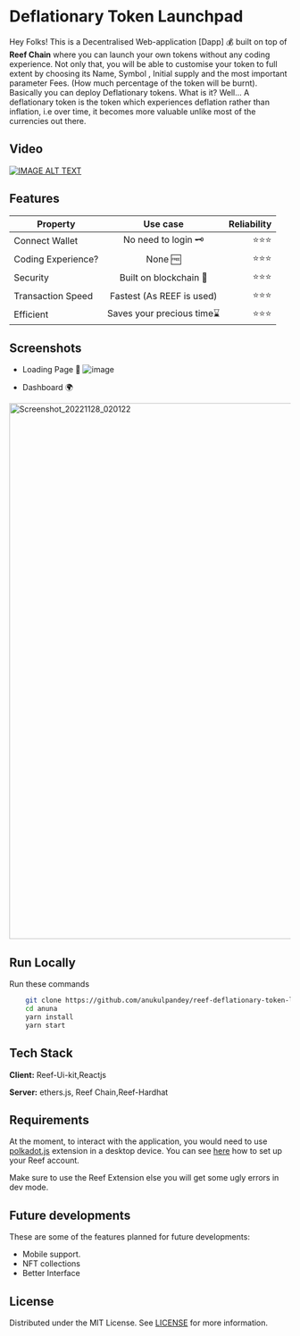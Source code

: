 # Deflationary Token Launchpad

Hey Folks! This is a Decentralised Web-application [Dapp] 💰 built on top of **Reef Chain** where you can launch your own tokens without any coding experience. Not only that, you will be able to customise your token to full extent by choosing its Name, Symbol , Initial supply and the most important parameter Fees. (How much percentage of the token will be burnt). Basically you can deploy Deflationary tokens. What is it? Well... A deflationary token is the token which experiences deflation rather than inflation, i.e over time, it becomes more valuable unlike most of the currencies out there.

## Video
[![IMAGE ALT TEXT](http://img.youtube.com/vi/3BYIsSOrzJ0/0.jpg)](http://www.youtube.com/watch?v=3BYIsSOrzJ0 "Watch Me")

## Features
|Property      |Use case         | Reliability  |
| ------------- |:-------------:| -----:|
| Connect Wallet| No need to login 🗝️ | ⭐⭐⭐ |
| Coding Experience?  | None 🆓    |    ⭐⭐⭐ |
| Security | Built on blockchain 🤙    |    ⭐⭐⭐ |
| Transaction Speed | Fastest (As REEF is used) |    ⭐⭐⭐ |
| Efficient | Saves your precious time⌛ |    ⭐⭐⭐ |

## Screenshots
- Loading Page 📂
![image](https://user-images.githubusercontent.com/62092256/204230026-28341e61-d43d-46ba-a885-85a19c001185.png)

- Dashboard 🌍
<img width="960" alt="Screenshot_20221128_020122" src="https://user-images.githubusercontent.com/62092256/204230139-30b5a01e-1c0f-426e-a511-db7f89eed106.png">


## Run Locally

Run these commands

```bash
    git clone https://github.com/anukulpandey/reef-deflationary-token-launchpad anuna
    cd anuna
    yarn install
    yarn start
```

## Tech Stack

**Client:** Reef-Ui-kit,Reactjs 

**Server:** ethers.js, Reef Chain,Reef-Hardhat


## Requirements

At the moment, to interact with the application, you would need to use [polkadot.js](https://polkadot.js.org/extension/) extension in a desktop device. 
You can see [here](https://www.youtube.com/watch?v=FdWmdGZfXw4) how to set up your Reef account.

Make sure to use the Reef Extension else you will get some ugly errors in dev mode.

## Future developments

These are some of the features planned for future developments:
- Mobile support.
- NFT collections
- Better Interface

## License

Distributed under the MIT License. See [LICENSE](LICENSE) for more information.
